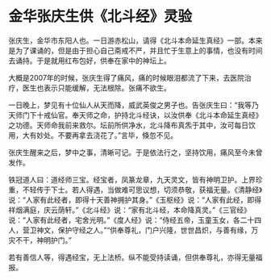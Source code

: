 # 金华张庆生供《北斗经》灵验

张庆生，金华市东阳人也。一日游赤松山，请得《北斗本命延生真经》一部。本来是为了课诵的，但是由于担心自己斋戒不严，并且忙于生意上的事情，也没有时间去诵持。于是就用红布包好，供奉在家中的神坛上。

大概是2007年的时候，张庆生得了痛风，痛的时候眼泪都流了下来，去医院治疗，医生也表示只能缓解，无法根除。张痛不欲生。

一日晚上，梦见有十位仙人从天而降，威武英俊之男子也。告张庆生曰：“我等乃天师门下十戒仙官。奉天师之命，护持北斗经诀，以汝供奉《北斗本命延生真经》之功德。天师命我前来救尔。坛前所供净水，北斗降布真炁于其中，汝可每日饮用，大有妙处。不要再拿去浇花了。”言毕，倏忽不见。

张庆生醒来之后，梦中之事，清晰可记。于是依法行之，坚持饮用，痛风至今未曾发作。

铁冠道人曰：道经师三宝。经宝者，凤篆龙章，九天灵文，皆有神明卫护。上界珍重，不轻传于下士。若人得遇，当做难可思议想，切须恭敬，获福无量。《清静经》说：“人家有此经者，即得十天善神拥护其身。”《玉枢经》说：“人家有此经，即得祥烟满庭，庆云荫轩。”《北斗经》说：“家有北斗经，本命降真灵。”《三官经》说：“人家有此经者，宅舍光明。”《度人经》说：“侍经五帝，玉童玉女，各二十四人，营卫神文，保护守经之人。”“供奉尊礼，门户兴隆，世世昌炽，与善有缘，万灾不干，神明护门。”

若有善信人等，得遇经宝，无上法桥。纵不能受持读诵，但供奉尊礼，亦得无量福报。
